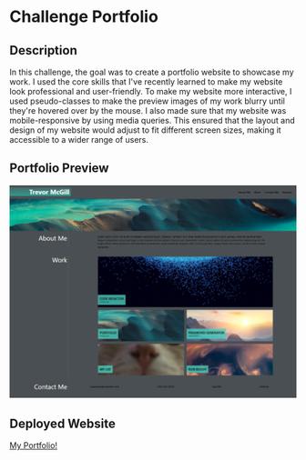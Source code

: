 # Challenge Portfolio

## Description
In this challenge, the goal was to create a portfolio website to showcase my work. I used the core skills that I've recently learned to make my website look professional and user-friendly. To make my website more interactive, I used pseudo-classes to make the preview images of my work blurry until they're hovered over by the mouse. I also made sure that my website was mobile-responsive by using media queries. This ensured that the layout and design of my website would adjust to fit different screen sizes, making it accessible to a wider range of users.

## Portfolio Preview

![portfolio-preview.png](./assets/images/portfolio-preview.png)

## Deployed Website

[My Portfolio!](https://trevormcgill.github.io/challenge-portfolio/)